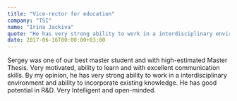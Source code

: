 ```yaml
---
title: "Vice-rector for education"
company: "TSI"
name: "Irina Jackiva"
quote: "He has very strong ability to work in a interdisciplinary environment and ability to incorporate existing knowledge."
date: 2017-06-16T00:00:00+03:00
---
```


Sergey was one of our best master student and with high-estimated Master Thesis.
Very motivated, ability to learn and with excellent communication skills.
By my opinion, he has very strong ability to work in a interdisciplinary environment and ability to incorporate existing knowledge.
He has good potential in R&D.
Very Intelligent and open-minded.
